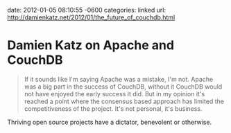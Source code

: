 date: 2012-01-05 08:10:55 -0600
categories: linked
url: http://damienkatz.net/2012/01/the_future_of_couchdb.html

# Damien Katz on Apache and CouchDB

> If it sounds like I'm saying Apache was a mistake, I'm not. Apache was
> a big part in the success of CouchDB, without it CouchDB would not
> have enjoyed the early success it did. But in my opinion it's reached
> a point where the consensus based approach has limited the
> competitiveness of the project. It's not personal, it's business.

Thriving open source projects have a dictator, benevolent or otherwise.
